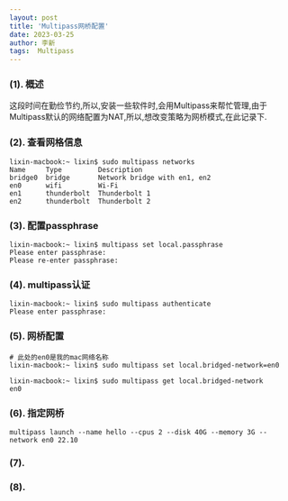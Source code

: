 ```yaml
---
layout: post
title: 'Multipass网桥配置' 
date: 2023-03-25
author: 李新
tags:  Multipass
---
```


### (1). 概述
这段时间在勤俭节约,所以,安装一些软件时,会用Multipass来帮忙管理,由于Multipass默认的网络配置为NAT,所以,想改变策略为网桥模式,在此记录下.

### (2). 查看网格信息
```
lixin-macbook:~ lixin$ sudo multipass networks
Name     Type         Description
bridge0  bridge       Network bridge with en1, en2
en0      wifi         Wi-Fi
en1      thunderbolt  Thunderbolt 1
en2      thunderbolt  Thunderbolt 2
```
### (3). 配置passphrase
```
lixin-macbook:~ lixin$ multipass set local.passphrase
Please enter passphrase:
Please re-enter passphrase:
```
### (4). multipass认证
```
lixin-macbook:~ lixin$ sudo multipass authenticate
Please enter passphrase:
```
### (5). 网桥配置
```
# 此处的en0是我的mac网络名称
lixin-macbook:~ lixin$ sudo multipass set local.bridged-network=en0

lixin-macbook:~ lixin$ sudo multipass get local.bridged-network
en0
```
### (6). 指定网桥
```
multipass launch --name hello --cpus 2 --disk 40G --memory 3G --network en0 22.10
```
### (7). 

### (8). 

